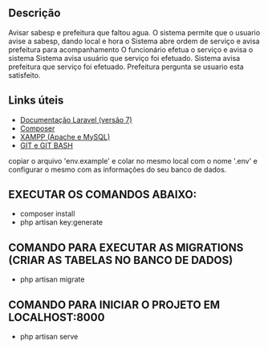 ## Descrição
Avisar sabesp e prefeitura que faltou agua. 
O sistema permite que o usuario avise a sabesp, dando local e hora
o Sistema abre ordem de serviço e avisa prefeitura para acompanhamento
O funcionário efetua o serviço e avisa o sistema
Sistema avisa usuário que serviço foi efetuado.
Sistema avisa prefeitura que serviço foi efetuado. 
Prefeitura pergunta se usuario esta satisfeito.

## Links úteis

- <a href="https://laravel.com/docs/7.x">Documentação Laravel (versão 7)</a>
- <a href="https://getcomposer.org/">Composer</a>
- <a href="https://www.apachefriends.org/pt_br/index.html">XAMPP (Apache e MySQL)</a>
- <a href="https://git-scm.com/">GIT e GIT BASH</a>

copiar o arquivo 'env.example' e colar no mesmo local com o nome '.env' e configurar o mesmo com as informações do seu banco de dados.

## EXECUTAR OS COMANDOS ABAIXO:
- composer install
- php artisan key:generate

## COMANDO PARA EXECUTAR AS MIGRATIONS (CRIAR AS TABELAS NO BANCO DE DADOS)
- php artisan migrate

## COMANDO PARA INICIAR O PROJETO EM LOCALHOST:8000
- php artisan serve
